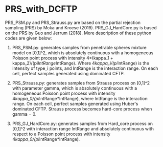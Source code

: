 # PRS_with_DCFTP
PRS_PSM.py and PRS_Strauss.py are based on the partial rejection sampling (PRS) by Moka and Kroese (2019). PRS_GJ_HardCore.py is based on the PRS by Guo and Jerrum (2018). More description of these python codes are given below:

  1. PRS_PSM.py: generates samples from penetrable spheres mixture model on [0,1]^2, which is absolutely continuous with a homogeneous Poisson point process with intensity 4*(kappa_1 + kappa_2)/(pi*IntRange*IntRange). Where 4*kappa_i/(pi*IntRange) is the intensity of type_i points, and IntRange is the interaction range. On each cell, perfect samples generated using dominated CFTP.

  2. PRS_Strauss.py: generates samples from Strauss process on [0,1]^2 with parameter gamma, which is absolutely continuous with a homogeneous Poisson point process with intensity 4*kappa_0/(pi*IntRange*IntRange), where IntRange is the interaction range. On each cell, perfect samples generated using Huber's dominated CFTP. Strauss process becomes hard-core process when gamma = 0.
  
  3. PRS_GJ_HardCore.py: generates samples from Hard_core process on [0,1]^2 with interaction range IntRange and absolutely continuous with respect to a Poisson point process with intensity 4*kappa_0/(pi*IntRange*IntRange).
